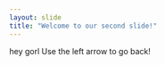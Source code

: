 ```yaml
---
layout: slide
title: "Welcome to our second slide!"
---
```

hey gorl
Use the left arrow to go back!
